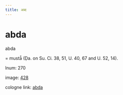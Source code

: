 ```yaml
---
title: अब्द
---
```


# abda

abda  <div n="P" />= mustā̆ (Ḍa. on Su. Ci. 38, 51, U. 40, 67 and U. 52, 14).

lnum: 270

image: [428](https://www.sanskrit-lexicon.uni-koeln.de/scans/csl-apidev/servepdf.php?dict=snp&page=428)

cologne link: [abda](https://sanskrit-lexicon.uni-koeln.de/scans/csl-apidev/getword.php?dict=snp&key=abda)

